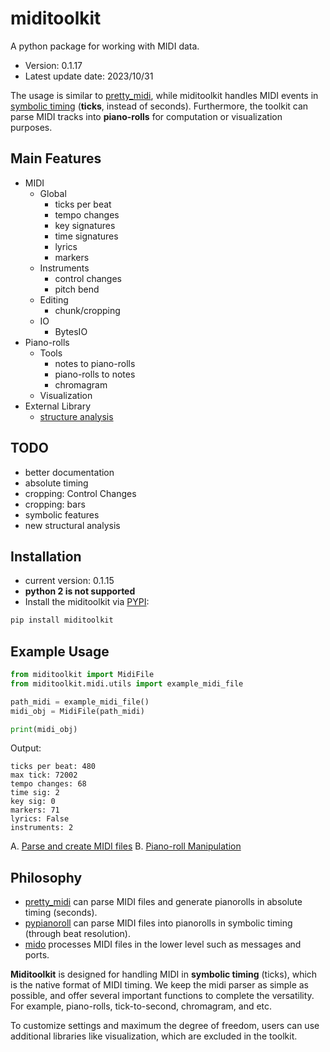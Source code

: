 # miditoolkit

A python package for working with MIDI data.

* Version: 0.1.17
* Latest update date: 2023/10/31

The usage is similar to [pretty_midi](https://github.com/craffel/pretty-midi), while miditoolkit handles MIDI events in [symbolic timing](https://mido.readthedocs.io/en/latest/midi_files.html#about-the-time-attribute) (**ticks**, instead of seconds). Furthermore, the toolkit can parse MIDI tracks into **piano-rolls** for computation or visualization purposes.

## Main Features
* MIDI
    * Global
        * ticks per beat
        * tempo changes
        * key signatures
        * time signatures
        * lyrics
        * markers
    * Instruments
        * control changes
        * pitch bend
    * Editing
        * chunk/cropping
    * IO
        * BytesIO
* Piano-rolls
    * Tools
        * notes to piano-rolls
        * piano-rolls to notes
        * chromagram
    * Visualization
* External Library
   * [structure analysis](https://github.com/wayne391/sf_segmenter)

## TODO
* better documentation
* absolute timing
* cropping: Control Changes
* cropping: bars
* symbolic features
* new structural analysis

## Installation
* current version: 0.1.15
* **python 2 is not supported**
* Install the miditoolkit via [PYPI](https://pypi.org/project/miditoolkit/):
```bash
pip install miditoolkit
```

## Example Usage

```python
from miditoolkit import MidiFile
from miditoolkit.midi.utils import example_midi_file

path_midi = example_midi_file()
midi_obj = MidiFile(path_midi)

print(midi_obj)
```

Output:
```
ticks per beat: 480
max tick: 72002
tempo changes: 68
time sig: 2
key sig: 0
markers: 71
lyrics: False
instruments: 2
```
A. [Parse and create MIDI files](examples/parse_and_create_MIDI_files.ipynb)
B. [Piano-roll Manipulation](examples/pinoroll_manipulation.ipynb)


## Philosophy
* [pretty_midi](https://github.com/craffel/pretty-midi) can parse MIDI files and generate pianorolls in absolute timing (seconds).
* [pypianoroll](https://github.com/salu133445/pypianoroll) can parse MIDI files into pianorolls in symbolic timing (through beat resolution).
* [mido](https://github.com/mido/mido) processes MIDI files in the lower level such as messages and ports.

**Miditoolkit** is designed for handling MIDI in **symbolic timing** (ticks), which is the native format of MIDI timing. We keep the midi parser as simple as possible, and offer several important functions to complete the versatility. For example, piano-rolls, tick-to-second, chromagram, and etc.

To customize settings and maximum the degree of freedom, users can use additional libraries like visualization, which are excluded in the toolkit.
